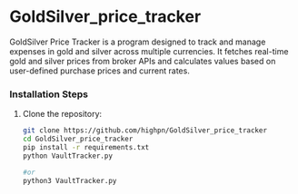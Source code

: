 # GoldSilver_price_tracker
GoldSilver Price Tracker is a program designed to track and manage expenses in gold and silver across multiple currencies. It fetches real-time gold and silver prices from broker APIs and calculates values based on user-defined purchase prices and current rates.
### Installation Steps
1. Clone the repository:
   ```bash
   git clone https://github.com/highpn/GoldSilver_price_tracker
   cd GoldSilver_price_tracker
   pip install -r requirements.txt
   python VaultTracker.py

   #or
   python3 VaultTracker.py
